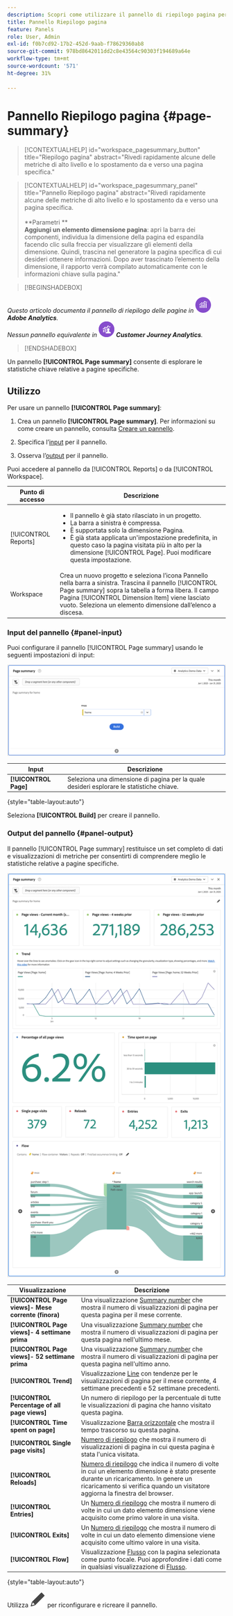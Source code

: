 ```yaml
---
description: Scopri come utilizzare il pannello di riepilogo pagina per visualizzare le informazioni di riepilogo per una pagina selezionata.
title: Pannello Riepilogo pagina
feature: Panels
role: User, Admin
exl-id: f0b7cd92-17b2-452d-9aab-f78629360ab8
source-git-commit: 978bd8642011dd2c8e43564c90303f194689a64e
workflow-type: tm+mt
source-wordcount: '571'
ht-degree: 31%

---
```


# Pannello Riepilogo pagina {#page-summary}

<!-- markdownlint-disable MD034 -->

>[!CONTEXTUALHELP]
>id="workspace_pagesummary_button"
>title="Riepilogo pagina"
>abstract="Rivedi rapidamente alcune delle metriche di alto livello e lo spostamento da e verso una pagina specifica."

<!-- markdownlint-enable MD034 -->

<!-- markdownlint-disable MD034 -->

>[!CONTEXTUALHELP]
>id="workspace_pagesummary_panel"
>title="Pannello Riepilogo pagina"
>abstract="Rivedi rapidamente alcune delle metriche di alto livello e lo spostamento da e verso una pagina specifica.<br/><br/>**Parametri **<br/>**Aggiungi un elemento dimensione pagina**: apri la barra dei componenti, individua la dimensione della pagina ed espandila facendo clic sulla freccia per visualizzare gli elementi della dimensione. Quindi, trascina nel generatore la pagina specifica di cui desideri ottenere informazioni. Dopo aver trascinato l’elemento della dimensione, il rapporto verrà compilato automaticamente con le informazioni chiave sulla pagina."

<!-- markdownlint-enable MD034 -->


>[!BEGINSHADEBOX]

_Questo articolo documenta il pannello di riepilogo delle pagine in_ ![AdobeAnalytics](/help/assets/icons/AdobeAnalytics.svg) _**Adobe Analytics**._<br/>_Nessun pannello equivalente in_ ![CustomerJourneyAnalytics](/help/assets/icons/CustomerJourneyAnalytics.svg) _**Customer Journey Analytics**._

>[!ENDSHADEBOX]

Un pannello **[!UICONTROL Page summary]** consente di esplorare le statistiche chiave relative a pagine specifiche.

## Utilizzo

Per usare un pannello **[!UICONTROL Page summary]**:

1. Crea un pannello **[!UICONTROL Page summary]**. Per informazioni su come creare un pannello, consulta [Creare un pannello](panels.md#create-a-panel).

1. Specifica l’[input](#panel-input) per il pannello.

1. Osserva l’[output](#panel-output) per il pannello.



Puoi accedere al pannello da [!UICONTROL Reports] o da [!UICONTROL Workspace].

| Punto di accesso | Descrizione |
| --- | --- |
| [!UICONTROL Reports] | <ul><li>Il pannello è già stato rilasciato in un progetto.</li><li>La barra a sinistra è compressa.</li><li>È supportata solo la dimensione Pagina.</li><li>È già stata applicata un&#39;impostazione predefinita, in questo caso la pagina visitata più in alto per la dimensione [!UICONTROL Page]. Puoi modificare questa impostazione.</li></ul> |
| Workspace | Crea un nuovo progetto e seleziona l’icona Pannello nella barra a sinistra. Trascina il pannello [!UICONTROL Page summary] sopra la tabella a forma libera. Il campo Pagina [!UICONTROL Dimension Item] viene lasciato vuoto. Seleziona un elemento dimensione dall’elenco a discesa. |

### Input del pannello {#panel-input}

Puoi configurare il pannello [!UICONTROL Page summary] usando le seguenti impostazioni di input:

![Riepilogo input pagina](assets/page-summary-input.png)

| Input | Descrizione |
| --- | --- |
| **[!UICONTROL Page]** | Seleziona una dimensione di pagina per la quale desideri esplorare le statistiche chiave. |

{style="table-layout:auto"}


Seleziona **[!UICONTROL Build]** per creare il pannello.

### Output del pannello {#panel-output}

Il pannello [!UICONTROL Page summary] restituisce un set completo di dati e visualizzazioni di metriche per consentirti di comprendere meglio le statistiche relative a pagine specifiche.

![Pannello Riepilogo pagina](assets/page-summary-output.png)

| Visualizzazione | Descrizione |
| --- | --- |
| **[!UICONTROL Page views]- Mese corrente (finora)** | Una visualizzazione [Summary number](/help/analyze/analysis-workspace/visualizations/summary-number-change.md) che mostra il numero di visualizzazioni di pagina per questa pagina per il mese corrente. |
| **[!UICONTROL Page views]- 4 settimane prima** | Una visualizzazione [Summary number](/help/analyze/analysis-workspace/visualizations/summary-number-change.md) che mostra il numero di visualizzazioni di pagina per questa pagina nell&#39;ultimo mese. |
| **[!UICONTROL Page views]- 52 settimane prima** | Una visualizzazione [Summary number](/help/analyze/analysis-workspace/visualizations/summary-number-change.md) che mostra il numero di visualizzazioni di pagina per questa pagina nell&#39;ultimo anno. |
| **[!UICONTROL Trend]** | Visualizzazione [Line](/help/analyze/analysis-workspace/visualizations/line.md) con tendenze per le visualizzazioni di pagina per il mese corrente, 4 settimane precedenti e 52 settimane precedenti. |
| **[!UICONTROL Percentage of all page views]** | Un numero di riepilogo per la percentuale di tutte le visualizzazioni di pagina che hanno visitato questa pagina. |
| **[!UICONTROL Time spent on page]** | Visualizzazione [Barra orizzontale](/help/analyze/analysis-workspace/visualizations/horizontal-bar.md) che mostra il tempo trascorso su questa pagina. |
| **[!UICONTROL Single page visits]** | [Numero di riepilogo](/help/analyze/analysis-workspace/visualizations/summary-number-change.md) che mostra il numero di visualizzazioni di pagina in cui questa pagina è stata l&#39;unica visitata. |
| **[!UICONTROL Reloads]** | [Numero di riepilogo](/help/analyze/analysis-workspace/visualizations/summary-number-change.md) che indica il numero di volte in cui un elemento dimensione è stato presente durante un ricaricamento. In genere un ricaricamento si verifica quando un visitatore aggiorna la finestra del browser. |
| **[!UICONTROL Entries]** | Un [Numero di riepilogo](/help/analyze/analysis-workspace/visualizations/summary-number-change.md) che mostra il numero di volte in cui un dato elemento dimensione viene acquisito come primo valore in una visita. |
| **[!UICONTROL Exits]** | Un [Numero di riepilogo](/help/analyze/analysis-workspace/visualizations/summary-number-change.md) che mostra il numero di volte in cui un dato elemento dimensione viene acquisito come ultimo valore in una visita. |
| **[!UICONTROL Flow]** | Visualizzazione [Flusso](/help/analyze/analysis-workspace/visualizations/c-flow/flow.md) con la pagina selezionata come punto focale. Puoi approfondire i dati come in qualsiasi visualizzazione di [Flusso](/help/analyze/analysis-workspace/visualizations/c-flow/create-flow.md). |

{style="table-layout:auto"}

Utilizza ![Modifica](/help/assets/icons/Edit.svg) per riconfigurare e ricreare il pannello.

